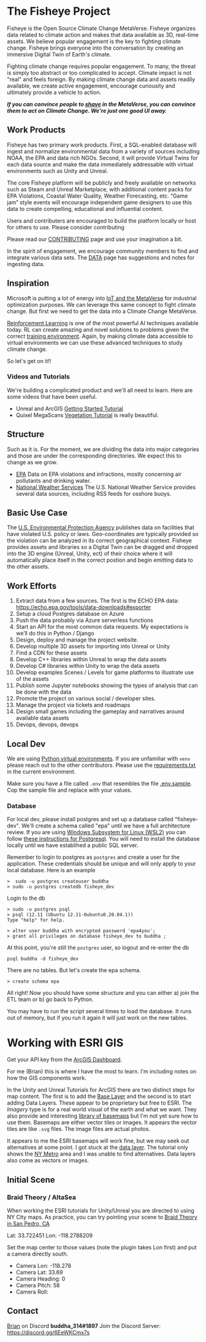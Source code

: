 # The Fisheye Project


Fisheye is the Open Source Climate Change MetaVerse.  Fisheye organizes data related to climate action and makes that data available as 3D, real-time assets.  We believe popular engagement is the key to fighting climate change.  Fisheye brings everyone into the conversation by creating an immersive Digital Twin of Earth's climate.

Fighting climate change requires popular engagement.  To many, the threat is simply too abstract or too complicated to accept.  Climate impact is not "real" and feels foreign.  By making climate change data and assets readily available, we create active engagement, encourage curiousity and ultimately provide a vehicle to action.

***If you can convince people to [shave](https://theoutline.com/post/7118/red-dead-redemption-2-is-a-game-about-a-cowboy-who-does-chores) in the MetaVerse, you can convince them to act on Climate Change.  We're just one good UI away.***

## Work Products
Fisheye has two primary work products.  First, a SQL-enabled database will ingest and normalize environmental data from a variety of sources including NOAA, the EPA and data rich NGOs.  Second, it will provide Virtual Twins for each data source and make the data immediately addressable with virtual environments such as Unity and Unreal.

The core Fisheye platform will be publicly and freely available on networks such as Steam and Unreal Marketplace, with additional content packs for EPA Violations, Coastal Water Quality, Weather Forecasting, etc. “Game jam” style events will encourage independent game designers to use this data to create compelling, educational and influential content.

Users and contributers are encouraged to build the platform locally or host for others to use.  Please consider contributing 

Please read our [CONTRIBUTING](CONTRIBUTING.md) page and use your imagination a bit.

In the spirit of engagement, we encourage community members to find and integrate various data sets.  The [DATA](DATA.md) page has suggestions and notes for ingesting data.


## Inspiration

Microsoft is putting a lot of energy into [IoT and the MetaVerse](https://www.youtube.com/watch?v=GAkB98ewcjI) for industrial optimization purposes.  We can leverage this same concept to fight climate change. But first we need to get the data into a Climate Change MetaVerse.

[Reinforcement Learning](https://en.wikipedia.org/wiki/Reinforcement_learning) is one of the most powerful AI techniques available today.  RL can create amazing and novel solutions to problems given the correct [training environment](https://www.vox.com/future-perfect/2019/9/20/20872672/ai-learn-play-hide-and-seek).  Again, by making climate data accessible to virtual environments we can use these advanced techniques to study climate change.

So let's get on it!!

### Videos and Tutorials

We're building a complicated product and we'll all need to learn.  Here are some videos that have been useful.

* Unreal and ArcGIS [Getting Started Tutorial](https://developers.arcgis.com/unreal-engine/get-started/)
* Quixel MegaScans [Vegetation Tutorial](https://www.youtube.com/watch?v=yaZvyHaYkMU) is really beautiful.

## Structure

Such as it is. For the moment, we are dividing the data into major categories and those are under the corresponding directories.  We expect this to change as we grow.

* [EPA](epa/README.md) Data on EPA violations and infractions, mostly concerning air pollutants and drinking water.
* [National Weather Services](nws/README.md) The U.S. National Weather Service provides several data sources, including RSS feeds for osshore buoys.

## Basic Use Case

The [U.S. Environmental Protection Agency](https://www.epa.gov/) publishes data on facilities that have violated U.S. policy or laws.  Geo-coordinates are typically provided so the violation can be analyzed in its correct geographical context.  Fisheye provides assets and libraries so a Digital Twin can be dragged and dropped into the 3D engine (Unreal, Unity, ect) of their choice where it will automatically place itself in the correct postion and begin emitting data to the other assets. 

## Work Efforts

1.	Extract data from a few sources.  The first is the ECHO EPA data: https://echo.epa.gov/tools/data-downloads#exporter
1.	Setup a cloud Postgres database on Azure
1.	Push the data probably via Azure serverless functions
1.	Start an API for the most common data requests.  My expectations is we’ll do this in Python / Django 
1.	Design, deploy and manage the project website.
1.	Develop multiple 3D assets for importing into Unreal or Unity
1.	Find a CDN for these assets
1.	Develop C++ libraries within Unreal to wrap the data assets
1.	Develop C# libraries within Unity to wrap the data assets
1.	Develop examples Scenes / Levels for game platforms to illustrate use of the assets
1.	Publish some Jupyter notebooks showing the types of analysis that can be done with the data
1.	Promote the project on various social / developer sites.
1.	Manage the project via tickets and roadmaps
1.	Design small games including the gameplay and narratives around available data assets
1.	Devops, devops, devops


## Local Dev
We are using [Python virtual environments](https://docs.python.org/3/library/venv.html). If you are unfamiliar with `venv` please reach out to the other contributors.  Please use the [requirements.txt](requirements.txt) in the current environment.

Make sure you have a file called `.env` that resembles the file [.env.sample](.env.sample).  Cop the sample file and replace with your values.

### Database
For local dev, please install postgres and set up a database called "fisheye-dev".  We'll create a schema called "epa" until we have a full architecture review.  If you are using [Windows Subsystem for Linux (WSL2)](https://docs.microsoft.com/en-us/windows/wsl/install) you can follow [these instructions for Postgresql](https://harshityadav95.medium.com/postgresql-in-windows-subsystem-for-linux-wsl-6dc751ac1ff3).  You will need to install the database locally until we have establihed a public SQL server.

Remember to login to postgres as `postgres` and create a user for the application.  These credentials should be unique and will only apply to your local database.  Here is an example

```
>  sudo -u postgres createuser buddha
> sudo -u postgres createdb fisheye_dev
```
Login to the db
```
> sudo -u postgres psql
> psql (12.11 (Ubuntu 12.11-0ubuntu0.20.04.1))
Type "help" for help.

> alter user buddha with encrypted password 'epa4you';
> grant all privileges on database fisheye_dev to buddha ;
```

At this point, you're still the `postgres` user, so logout and re-enter the db

```
psql buddha -d fisheye_dev
```

There are no tables.  But let's create the epa schema.

```
> create schema epa
```

All right! Now you should have some structure and you can either a) join the ETL team or b) go back to Python.

You may have to run the script several times to load the database.  It runs out of memory, but if you run it again it will just work on the new tables.

# Working with ESRI GIS
Get your API key from the [ArcGIS Dashboard](https://developers.arcgis.com/dashboard/).

For me (Brian) this is where I have the most to learn.  I'm including notes on how the GIS components work.

In the Unity and Unreal Tutorials for ArcGIS there are two distinct steps for map content.  The first is to add the [Base Layer](https://developers.arcgis.com/documentation/mapping-apis-and-services/maps/basemap-layers/) and the second is to start adding Data Layers.  These appear to be proprietary but free to ESRI.  The _Imagery_ type is for a real world visual of the earth and what we want.  They also provide and interesting [library of basemaps](https://livingatlas.arcgis.com/en/browse/#d=2&categories=Basemaps%3A00100) but I'm not yet sure how to use them.  Basemaps are either vector tiles or images.  It appears the vector tiles are like `.svg` files.  The image files are actual photos.

It appears to me the ESRI basemaps will work fine, but we may seek out alternatives at some point.  I got stuck at the [data layer](https://developers.arcgis.com/esri-leaflet/layers/).  The tutorial only shows the [NY Metro](https://tiles.arcgis.com/tiles/nGt4QxSblgDfeJn9/arcgis/rest/services/UrbanObservatory_NYC_TransitFrequency/MapServer) area and I was unable to find alternatives.  Data layers also come as vectors or images. 

## Initial Scene

### Braid Theory / AltaSea
When working the ESRI tutorials for Unity/Unreal you are directed to using NY City maps.  As practice, you can try pointing your scene to [Braid Theory in San Pedro, CA](https://www.google.com/maps/place/AltaSea+at+the+Port+of+Los+Angeles/@33.722451,-118.2788209,16.13z/data=!4m5!3m4!1s0x80dd37b77f64c337:0x2ad7d7fef3923d58!8m2!3d33.7222724!4d-118.2734459)

Lat: 33.722451
Lon: -118.2788209

Set the map center to those values (note the plugin takes Lon first) and put a camera directly south.
* Camera Lon: -118.278
* Camera Lat: 33.69
* Camera Heading: 0
* Camera Pitch: 58
* Camera Roll:


## Contact

[Brian](https://github.com/buddha314) on Discord **buddha_314#1897**
Join the Discord Server: https://discord.gg/6EeWKCmx7s
